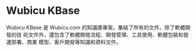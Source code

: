 # Wubicu KBase

Wubicu KBase 是 Wubicu.com 的知識庫專案，集結了所有的文件。除了軟體開發的技
術文件外，還包含了軟體開發流程、開發管理、工具使用、軟體包裝和營運部署、商業
模型、客戶開發等知識和資料文件。
